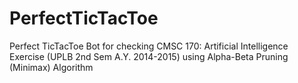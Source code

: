 # PerfectTicTacToe

Perfect TicTacToe Bot for checking CMSC 170: Artificial Intelligence Exercise (UPLB 2nd Sem A.Y. 2014-2015)
using Alpha-Beta Pruning (Minimax) Algorithm
 
